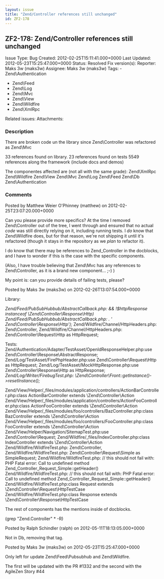 ```yaml
---
layout: issue
title: "Zend/Controller references still unchanged"
id: ZF2-178
---
```


ZF2-178: Zend/Controller references still unchanged
---------------------------------------------------

 Issue Type: Bug Created: 2012-02-25T15:11:41.000+0000 Last Updated: 2012-05-23T15:25:47.000+0000 Status: Resolved Fix version(s): 
 Reporter:  Maks 3w (maks3w)  Assignee:  Maks 3w (maks3w)  Tags: - Zend\\Authentication
- Zend\\Feed
- Zend\\Log
- Zend\\Mvc
- Zend\\View
- Zend\\Wildfire
- Zend\\XmlRpc
 
 Related issues: 
 Attachments: 
### Description

There are broken code un the library since Zend\\Controller was refactored as Zend\\Mvc

33 references found on library. 23 references found on tests 5549 references along the framework (include docs and demos)

The componentes affected are (not all with the same grade): Zend\\XmlRpc Zend\\Wildfire Zend\\View Zend\\Mvc Zend\\Log Zend\\Feed Zend\\Db Zend\\Authentication

 

 

### Comments

Posted by Matthew Weier O'Phinney (matthew) on 2012-02-25T23:07:20.000+0000

Can you please provide more specifics? At the time I removed Zend\\Controller out of the tree, I went through and ensured that no actual _code_ was still directly relying on it, including running tests. I _do_ know that Zend\\Wildfire does, but for that reason, we're not shipping it until it's refactored (though it stays in the repository as we _plan_ to refactor it).

I do know that there may be references to Zend\_Controller in the docblocks, and I have to wonder if this is the case with the specific components.

(Also, I have trouble believing that Zend\\Mvc has any references to Zend\\Controller, as it is a brand new component... ;-) )

My point is: can you provide details of failing tests, please?

 

 

Posted by Maks 3w (maks3w) on 2012-02-26T13:07:54.000+0000

Library:

_Zend/Feed/PubSubHubbub/AbstractCallback.php: && !$httpResponse instanceof \\Zend\\Controller\\Response\\Http)_ _Zend/Feed/PubSubHubbub/AbstractCallback.php: . ' Zend\\Controller\\Response\\Http');_ Zend/Wildfire/Channel/HttpHeaders.php: Zend\\Controller, Zend/Wildfire/Channel/HttpHeaders.php: Zend\\Controller\\Request\\Http as HttpRequest;

Tests: Zend/Authentication/Adapter/TestAsset/OpenIdResponseHelper.php:use Zend\\Controller\\Response\\AbstractResponse; Zend/Log/TestAsset/FirePhpHeader.php:use Zend\\Controller\\Request\\Http as HttpRequest; Zend/Log/TestAsset/MockHttpResponse.php:use Zend\\Controller\\Response\\Http as HttpResponse; _Zend/Log/Writer/FirebugTest.php: \\Zend\\Controller\\Front::getInstance()->resetInstance();_

Zend/View/Helper/\_files/modules/application/controllers/ActionBarController.php:class ActionBarController extends \\Zend\\Controller\\Action Zend/View/Helper/\_files/modules/application/controllers/ActionFooController.php:class ActionFooController extends \\Zend\\Controller\\Action Zend/View/Helper/\_files/modules/foo/controllers/BazController.php:class BazController extends \\Zend\\Controller\\Action Zend/View/Helper/\_files/modules/foo/controllers/FooController.php:class FooController extends \\Zend\\Controller\\Action Zend/View/Helper/Navigation/SitemapTest.php:use Zend\\Controller\\Request; Zend/Wildfire/\_files/IndexController.php:class IndexController extends \\Zend\\Controller\\Action Zend/Wildfire/WildfireTest.php: Zend\\Controller, Zend/Wildfire/WildfireTest.php: Zend\\Controller\\Request\\Simple as SimpleRequest; Zend/Wildfire/WildfireTest.php: // this should not fail with: PHP Fatal error: Call to undefined method Zend\_Controller\_Request\_Simple::getHeader() Zend/Wildfire/WildfireTest.php: // this should not fail with: PHP Fatal error: Call to undefined method Zend\_Controller\_Request\_Simple::getHeader() Zend/Wildfire/WildfireTest.php:class Request extends \\Zend\\Controller\\Request\\HttpTestCase Zend/Wildfire/WildfireTest.php:class Response extends \\Zend\\Controller\\Response\\HttpTestCase

The rest of components has the mentions inside of docblocks.

(grep "Zend.Controller" \* -R)

 

 

Posted by Ralph Schindler (ralph) on 2012-05-11T18:13:05.000+0000

Not in Db, removing that tag.

 

 

Posted by Maks 3w (maks3w) on 2012-05-23T15:25:47.000+0000

Only left for update Zend\\Feed\\Pubsubhub and Zend\\Wildfire.

The first will be updated with the PR #1332 and the second with the AgileZen Story #44

 

 
